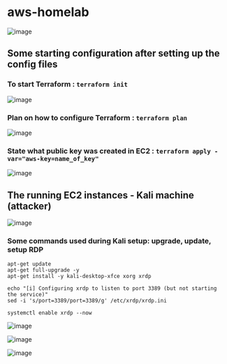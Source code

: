 # aws-homelab


![image](https://github.com/KurapikaLeo/aws-homelab/assets/101999591/91fae44b-7086-473e-b1ee-17305f034136)


## Some starting configuration after setting up the config files

### To start Terraform : ``` terraform init ```
![image](https://github.com/KurapikaLeo/aws-homelab/assets/101999591/b44de944-86a3-41c6-9ae5-bc1c2117b4c5)


### Plan on how to configure Terraform : ``` terraform plan ```
![image](https://github.com/KurapikaLeo/aws-homelab/assets/101999591/ce8dc62a-dab7-4b2a-9bee-371fbfb8974a)

### State what public key was created in EC2 : ``` terraform apply -var="aws-key=name_of_key" ```
![image](https://github.com/KurapikaLeo/aws-homelab/assets/101999591/3724d11e-ffa8-4afa-a704-61ac8eece76b)



## The running EC2 instances - Kali machine (attacker)
![image](https://github.com/KurapikaLeo/aws-homelab/assets/101999591/566e2445-e0af-4f2b-b054-a56ffa1fa290)

### Some commands used during Kali setup: upgrade, update, setup RDP  
``` echo "[i] Updating and upgrading Kali"
apt-get update
apt-get full-upgrade -y
apt-get install -y kali-desktop-xfce xorg xrdp

echo "[i] Configuring xrdp to listen to port 3389 (but not starting the service)"
sed -i 's/port=3389/port=3389/g' /etc/xrdp/xrdp.ini
```
```
systemctl enable xrdp --now
```

![image](https://github.com/KurapikaLeo/aws-homelab/assets/101999591/023670d8-83d8-47d0-b341-26750c97dc1f)


![image](https://github.com/KurapikaLeo/aws-homelab/assets/101999591/b9d27da2-b7c6-4e12-8abf-ae01103da462)


![image](https://github.com/KurapikaLeo/aws-homelab/assets/101999591/dc81927e-0fc9-44e7-a783-7ea8d435b862)

